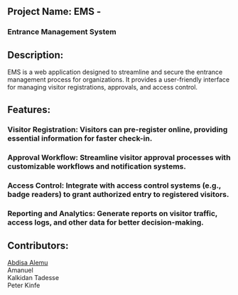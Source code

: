 ## Project Name: EMS - 
### Entrance Management System

## Description:

EMS is a web application designed to streamline and secure the entrance management process for organizations. It provides a user-friendly interface for managing visitor registrations, approvals, and access control.

## Features:

### Visitor Registration: Visitors can pre-register online, providing essential information for faster check-in.

### Approval Workflow: Streamline visitor approval processes with customizable workflows and notification systems.

### Access Control: Integrate with access control systems (e.g., badge readers) to grant authorized entry to registered visitors.

### Reporting and Analytics: Generate reports on visitor traffic, access logs, and other data for better decision-making.

## Contributors:

[Abdisa Alemu](https://github.com/abdisaDev)<br>
Amanuel <br>
Kalkidan Tadesse<br>
Peter Kinfe
